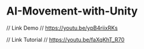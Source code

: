 # AI-Movement-with-Unity

// Link Demo //
https://youtu.be/ypB4riixRKs

// Link Tutorial //
https://youtu.be/faXqKhT_R70
